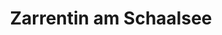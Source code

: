 ---
title: Zarrentin am Schaalsee
url: /zarrentin-am-schaalsee/
latitude: 53.547
longitude: 10.914
---